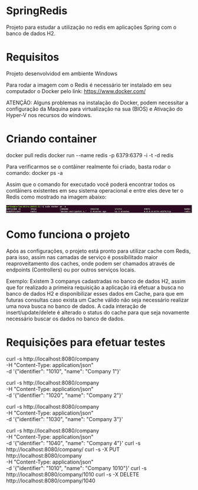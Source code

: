 # SpringRedis
Projeto para estudar a utilização no redis em aplicações Spring com o banco de dados H2.

# Requisitos

Projeto desenvolvidod em ambiente Windows

Para rodar a imagem com o Redis é necessário ter instalado em seu computador o Docker pelo link:  https://www.docker.com/

ATENÇÃO: Alguns problemas na instalação do Docker, podem necessitar a configuração da Maquina para virtualização na sua (BIOS) e Ativação do Hyper-V nos recursos do windows.

# Criando container
docker pull redis
docker run --name redis -p 6379:6379 -i -t -d redis

Para verificarmos se o contâiner realmente foi criado, basta rodar o comando:   docker ps -a

Assim que o comando for executado você poderá encontrar todos os contâiners existentes em seu sistema operacional 
e entre eles deve ter o Redis como mostrado na imagem abaixo:

<img src='containercriado.png'>

# Como funciona o projeto
Após as configurações, o projeto está pronto para utilizar cache com Redis, para isso, assim nas camadas de serviço é possibilitado maior reaproveitamento dos caches, onde podem ser chamados através de endpoints (Controllers) ou por outros serviços locais.

Exemplo: Existem 3 companys cadastradas no banco de dados H2, assim que for realizado a primeira requisição a aplicação irá efetuar a busca no banco de dados H2 e disponibilizar esses dados em Cache, para que em futuras consultas caso exista um Cache válido não seja necessário realizar uma nova busca no banco de dados. A cada interação de insert/update/delete é alterado o status do cache para que seja novamente necessário buscar os dados no banco de dados.

# Requisições para efetuar testes
curl -s http://localhost:8080/company \
 -H "Content-Type: application/json" \
 -d '{"identifier": "1010", "name": "Company 1"}'

curl -s http://localhost:8080/company \
 -H "Content-Type: application/json" \
 -d '{"identifier": "1020", "name": "Company 2"}'

curl -s http://localhost:8080/company \
 -H "Content-Type: application/json" \
 -d '{"identifier": "1030", "name": "Company 3"}'

curl -s http://localhost:8080/company \
 -H "Content-Type: application/json" \
 -d '{"identifier": "1040", "name": "Company 4"}'
curl -s http://localhost:8080/company/
curl -s -X PUT http://localhost:8080/company \
 -H "Content-Type: application/json" \
 -d '{"identifier": "1010", "name": "Company 1010"}'
curl -s http://localhost:8080/company/1010
curl -s -X DELETE http://localhost:8080/company/1040 
